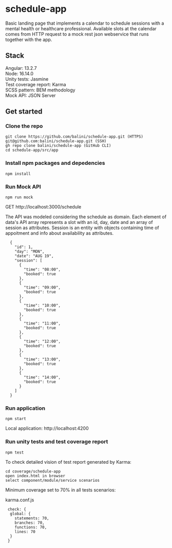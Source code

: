 # schedule-app

Basic landing page that implements a calendar to schedule sessions with a mental health or healthcare professional. Available slots at the calendar comes from HTTP request to a mock rest json webservice that runs together with the app.

## Stack

Angular: 13.2.7
<br>
Node: 16.14.0
<br>
Unity tests: Jasmine
<br>
Test coverage report: Karma
<br>
SCSS pattern: BEM methodology
<br>
Mock API: JSON Server

## Get started

### Clone the repo

```shell
git clone https://github.com/balini/schedule-app.git (HTTPS) 
git@github.com:balini/schedule-app.git (SSH) 
gh repo clone balini/schedule-app (GitHub CLI)
cd schedule-app/src/app
```

### Install npm packages and depedencies

```shell
npm install
```

### Run Mock API

```shell
npm run mock
```

GET http://localhost:3000/schedule

The API was modeled considering the schedule as domain. Each element of data's API array represents a slot with an id, day, date and an array of session as attributes. Session is an entity with objects containing time of appoitment and info about availability as attributes.

```shell
  {
    "id": 1,
    "day": "MON",
    "date": "AUG 19",
    "session": [
      {
        "time": "08:00",
        "booked": true
      },
      {
        "time": "09:00",
        "booked": true
      },
      {
        "time": "10:00",
        "booked": true
      },
      {
        "time": "11:00",
        "booked": true
      },
      {
        "time": "12:00",
        "booked": true
      },
      {
        "time": "13:00",
        "booked": true
      },
      {
        "time": "14:00",
        "booked": true
      }
    ]
  }
 ```

### Run application

```shell
npm start
```
Local application: http://localhost:4200

### Run unity tests  and test coverage report 

```shell
npm test
```

To check detailed vision of test report generated by Karma: 

```shell
cd coverage/schedule-app
open index.html in browser
select component/module/service scenarios
```

Minimum coverage set to 70% in all tests scenarios:

karma.conf.js
```shell
 check: {
  global: {
    statements: 70,
    branches: 70,
    functions: 70,
    lines: 70
  }
 }
```

